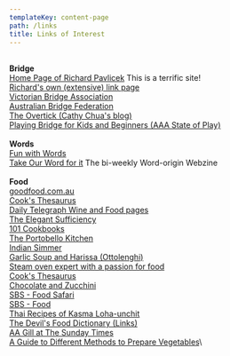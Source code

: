 ```yaml
---
templateKey: content-page
path: /links
title: Links of Interest
---
```


\
**Bridge**\
[Home Page of Richard Pavlicek](http://www.rpbridge.net/rpbr.htm) This is a terrific site!\
[Richard's own (extensive) link page](http://www.rpbridge.net/links.htm)\
[Victorian Bridge Association](http://www.vba.asn.au/)\
[Australian Bridge Federation](http://www.abf.com.au/)\
[The Overtick (Cathy Chua's blog)](http://swatchless.wordpress.com/)\
[Playing Bridge for Kids and Beginners (AAA State of Play)](https://www.aaastateofplay.com/playing-bridge-for-beginners/)\
\
**Words**\
[Fun with Words](http://www.rinkworks.com/words/)\
[Take Our Word for it](http://www.takeourword.com/) The bi-weekly Word-origin Webzine\
\
**Food**\
[goodfood.com.au](https://www.goodfood.com.au/)\
[Cook's Thesaurus](http://www.foodsubs.com/)\
[Daily Telegraph Wine and Food pages](https://www.telegraph.co.uk/food-and-drink/wine/)\
[The Elegant Sufficiency](http://elegantsufficiency.typepad.com)\
[101 Cookbooks](https://www.101cookbooks.com/)\
[The Portobello Kitchen](http://portobellokitchen.blogspot.com/)\
[Indian Simmer](https://www.indiansimmer.com/)\
[Garlic Soup and Harissa (Ottolenghi)](https://www.theguardian.com/lifeandstyle/2008/apr/26/recipe.foodanddrink)\
[Steam oven expert with a passion for food](https://cookwise.com.au/)\
[Cook's Thesaurus](http://www.foodsubs.com/)\
[Chocolate and Zucchini](https://cnz.to/)\
[SBS - Food Safari](https://www.sbs.com.au/food/programs/food-safari)\
[SBS - Food](https://www.sbs.com.au/food/)\
[Thai Recipes of Kasma Loha-unchit](http://www.thaifoodandtravel.com/recipe.html)\
[The Devil's Food Dictionary (Links)](http://www.devilsfooddictionary.com/dfdlinks.html" '=')\
[AA Gill at The Sunday Times](http://www.timesonline.co.uk/tol/life_and_style/food_and_drink/eating_out/a_a_gill/)\
[A Guide to Different Methods to Prepare Vegetables](https://grillio.com/blog/methods-to-prepare-vegetables/)\
